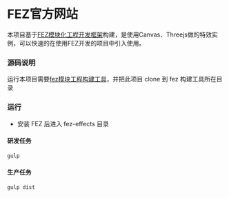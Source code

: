 # FEZ官方网站

本项目基于[FEZ模块化工程开发框架](https://github.com/furic-zhao/fez)构建，是使用Canvas、Threejs做的特效实例，可以快速的在使用FEZ开发的项目中引入使用。

### 源码说明
运行本项目需要[fez模块工程构建工具](https://github.com/furic-zhao/fez)，并把此项目 clone 到 fez 构建工具所在目录

### 运行
- 安装 FEZ 后进入 fez-effects 目录

#### 研发任务

````bash
gulp
````

#### 生产任务

````bash
gulp dist
````
